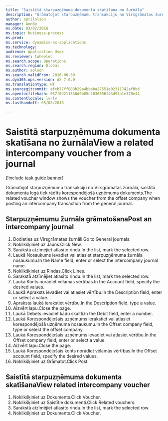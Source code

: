 ```yaml
--- 
title: "Saistītā starpuzņēmuma dokumenta skatīšana no žurnāla"
description: "Grāmatojot starpuzņēmumu transakciju no Virsgrāmatas žurnāla, saistītā dokumenta logā tiek rādīts korespondējošā uzņēmuma dokuments."
author: aprilolson
manager: AnnBe
ms.date: 03/02/2016
ms.topic: business-process
ms.prod: 
ms.service: dynamics-ax-applications
ms.technology: 
audience: Application User
ms.reviewer: twheeloc
ms.search.scope: Operations
ms.search.region: Global
ms.author: aolson
ms.search.validFrom: 2016-06-30
ms.dyn365.ops.version: AX 7.0.0
ms.translationtype: HT
ms.sourcegitcommit: efcb77ff883b29a4bbaba27551e02311742afbbd
ms.openlocfilehash: 067f0d211330d0b85d2836556f43495a1e378e44
ms.contentlocale: lv-lv
ms.lasthandoff: 05/08/2018

---
```

# <a name="view-a-related-intercompany-voucher-from-a-journal"></a><span data-ttu-id="f0f5d-103">Saistītā starpuzņēmuma dokumenta skatīšana no žurnāla</span><span class="sxs-lookup"><span data-stu-id="f0f5d-103">View a related intercompany voucher from a journal</span></span>

[!include [task guide banner](../../includes/task-guide-banner.md)]

<span data-ttu-id="f0f5d-104">Grāmatojot starpuzņēmumu transakciju no Virsgrāmatas žurnāla, saistītā dokumenta logā tiek rādīts korespondējošā uzņēmuma dokuments.</span><span class="sxs-lookup"><span data-stu-id="f0f5d-104">The related voucher window shows the voucher from the offset company when posting an intercompany transaction from the general journal.</span></span>


## <a name="post-an-intercompany-journal"></a><span data-ttu-id="f0f5d-105">Starpuzņēmumu žurnāla grāmatošana</span><span class="sxs-lookup"><span data-stu-id="f0f5d-105">Post an intercompany journal</span></span>
1. <span data-ttu-id="f0f5d-106">Dodieties uz Virsgrāmatas žurnāli.</span><span class="sxs-lookup"><span data-stu-id="f0f5d-106">Go to General journals.</span></span>
2. <span data-ttu-id="f0f5d-107">Noklikšķiniet uz Jauns.</span><span class="sxs-lookup"><span data-stu-id="f0f5d-107">Click New.</span></span>
3. <span data-ttu-id="f0f5d-108">Sarakstā atzīmējiet atlasīto rindu.</span><span class="sxs-lookup"><span data-stu-id="f0f5d-108">In the list, mark the selected row.</span></span>
4. <span data-ttu-id="f0f5d-109">Laukā Nosaukums ievadiet vai atlasiet starpuzņēmuma žurnāla nosaukumu.</span><span class="sxs-lookup"><span data-stu-id="f0f5d-109">In the Name field, enter or select the intercompany journal name.</span></span>
5. <span data-ttu-id="f0f5d-110">Noklikšķiniet uz Rindas.</span><span class="sxs-lookup"><span data-stu-id="f0f5d-110">Click Lines.</span></span>
6. <span data-ttu-id="f0f5d-111">Sarakstā atzīmējiet atlasīto rindu.</span><span class="sxs-lookup"><span data-stu-id="f0f5d-111">In the list, mark the selected row.</span></span>
7. <span data-ttu-id="f0f5d-112">Laukā Konts norādiet vēlamās vērtības.</span><span class="sxs-lookup"><span data-stu-id="f0f5d-112">In the Account field, specify the desired values.</span></span>
8. <span data-ttu-id="f0f5d-113">Laukā Apraksts ievadiet vai atlasiet vērtību.</span><span class="sxs-lookup"><span data-stu-id="f0f5d-113">In the Description field, enter or select a value.</span></span>
9. <span data-ttu-id="f0f5d-114">Apraksta laukā ierakstiet vērtību.</span><span class="sxs-lookup"><span data-stu-id="f0f5d-114">In the Description field, type a value.</span></span>
10. <span data-ttu-id="f0f5d-115">Aizvērt lapu.</span><span class="sxs-lookup"><span data-stu-id="f0f5d-115">Close the page.</span></span>
11. <span data-ttu-id="f0f5d-116">Laukā Debets ievadiet kādu skaitli.</span><span class="sxs-lookup"><span data-stu-id="f0f5d-116">In the Debit field, enter a number.</span></span>
12. <span data-ttu-id="f0f5d-117">Laukā Korespondējošais uzņēmums ierakstiet vai atlasiet korespondējošā uzņēmuma nosaukumu.</span><span class="sxs-lookup"><span data-stu-id="f0f5d-117">In the Offset company field, type or select the offset company.</span></span>
13. <span data-ttu-id="f0f5d-118">Laukā Korespondējošais uzņēmums ievadiet vai atlasiet vērtību.</span><span class="sxs-lookup"><span data-stu-id="f0f5d-118">In the Offset company field, enter or select a value.</span></span>
14. <span data-ttu-id="f0f5d-119">Aizvērt lapu.</span><span class="sxs-lookup"><span data-stu-id="f0f5d-119">Close the page.</span></span>
15. <span data-ttu-id="f0f5d-120">Laukā Korespondējošais konts norādiet vēlamās vērtības.</span><span class="sxs-lookup"><span data-stu-id="f0f5d-120">In the Offset account field, specify the desired values.</span></span>
16. <span data-ttu-id="f0f5d-121">Noklikšķiniet uz Grāmatot.</span><span class="sxs-lookup"><span data-stu-id="f0f5d-121">Click Post.</span></span>

## <a name="view-related-intercompany-voucher"></a><span data-ttu-id="f0f5d-122">Saistītā starpuzņēmuma dokumenta skatīšana</span><span class="sxs-lookup"><span data-stu-id="f0f5d-122">View related intercompany voucher</span></span>
1. <span data-ttu-id="f0f5d-123">Noklikšķiniet uz Dokuments.</span><span class="sxs-lookup"><span data-stu-id="f0f5d-123">Click Voucher.</span></span>
2. <span data-ttu-id="f0f5d-124">Noklikšķiniet uz Saistītie dokumenti.</span><span class="sxs-lookup"><span data-stu-id="f0f5d-124">Click Related vouchers.</span></span>
3. <span data-ttu-id="f0f5d-125">Sarakstā atzīmējiet atlasīto rindu.</span><span class="sxs-lookup"><span data-stu-id="f0f5d-125">In the list, mark the selected row.</span></span>
4. <span data-ttu-id="f0f5d-126">Noklikšķiniet uz Dokuments.</span><span class="sxs-lookup"><span data-stu-id="f0f5d-126">Click Voucher.</span></span>


